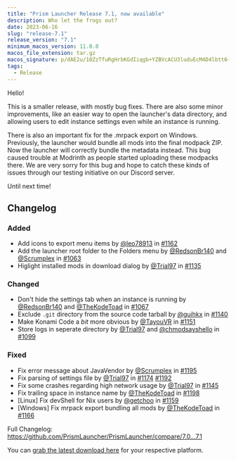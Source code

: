 ```yaml
---
title: "Prism Launcher Release 7.1, now available"
description: Who let the frogs out?
date: 2023-06-16
slug: "release-7.1"
release_version: "7.1"
minimum_macos_version: 11.0.0
macos_file_extension: tar.gz
macos_signature: p/dAE2u/10ZzTfuRgHrbKGdIiqgb+YZBVcACU3luduEcM4D4lbtt6+0otqN4HpqaXMZAV9P0CscxtBEn21tTCA==
tags:
  - Release
---
```


Hello!

This is a smaller release, with mostly bug fixes. There are also some minor improvements, like an easier way to open the launcher's data directory, and allowing users to edit instance settings even while an instance is running.

There is also an important fix for the .mrpack export on Windows. Previously, the launcher would bundle all mods into the final modpack ZIP. Now the launcher will correctly bundle the metadata instead. This bug caused trouble at Modrinth as people started uploading these modpacks there. We are very sorry for this bug and hope to catch these kinds of issues through our testing initiative on our Discord server.

Until next time!

## Changelog

### Added

- Add icons to export menu items by [@leo78913](https://github.com/leo78913) in [#1162](https://github.com/PrismLauncher/PrismLauncher/pull/1162)
- Add the launcher root folder to the Folders menu by [@RedsonBr140](https://github.com/RedsonBr140) and [@Scrumplex](https://github.com/Scrumplex) in [#1063](https://github.com/PrismLauncher/PrismLauncher/pull/1063)
- Higlight installed mods in download dialog by [@Trial97](https://github.com/Trial97) in [#1135](https://github.com/PrismLauncher/PrismLauncher/pull/1135)

### Changed

- Don't hide the settings tab when an instance is running by [@RedsonBr140](https://github.com/RedsonBr140) and [@TheKodeToad](https://github.com/TheKodeToad) in [#1067](https://github.com/PrismLauncher/PrismLauncher/pull/1067)
- Exclude `.git` directory from the source code tarball by [@guihkx](https://github.com/guihkx) in [#1140](https://github.com/PrismLauncher/PrismLauncher/pull/1140)
- Make Konami Code a _bit_ more obvious by [@TayouVR](https://github.com/TayouVR) in [#1151](https://github.com/PrismLauncher/PrismLauncher/pull/1151)
- Store logs in seperate directory by [@Trial97](https://github.com/Trial97) and [@chmodsayshello](https://github.com/chmodsayshello) in [#1099](https://github.com/PrismLauncher/PrismLauncher/pull/1099)

### Fixed

- Fix error message about JavaVendor by [@Scrumplex](https://github.com/Scrumplex) in [#1195](https://github.com/PrismLauncher/PrismLauncher/pull/1195)
- Fix parsing of settings file by [@Trial97](https://github.com/Trial97) in [#1174](https://github.com/PrismLauncher/PrismLauncher/pull/1174) [#1192](https://github.com/PrismLauncher/PrismLauncher/pull/1192)
- Fix some crashes regarding high network usage by [@Trial97](https://github.com/Trial97) in [#1145](https://github.com/PrismLauncher/PrismLauncher/pull/1145)
- Fix trailing space in instance name by [@TheKodeToad](https://github.com/TheKodeToad) in [#1198](https://github.com/PrismLauncher/PrismLauncher/pull/1198)
- [Linux] Fix devShell for Nix users by [@getchoo](https://github.com/getchoo) in [#1159](https://github.com/PrismLauncher/PrismLauncher/pull/1159)
- [Windows] Fix mrpack export bundling all mods by [@TheKodeToad](https://github.com/TheKodeToad) in [#1166](https://github.com/PrismLauncher/PrismLauncher/pull/1166)

Full Changelog: <https://github.com/PrismLauncher/PrismLauncher/compare/7.0...7.1>

You can [grab the latest download here](https://prismlauncher.org/download/) for your respective platform.
